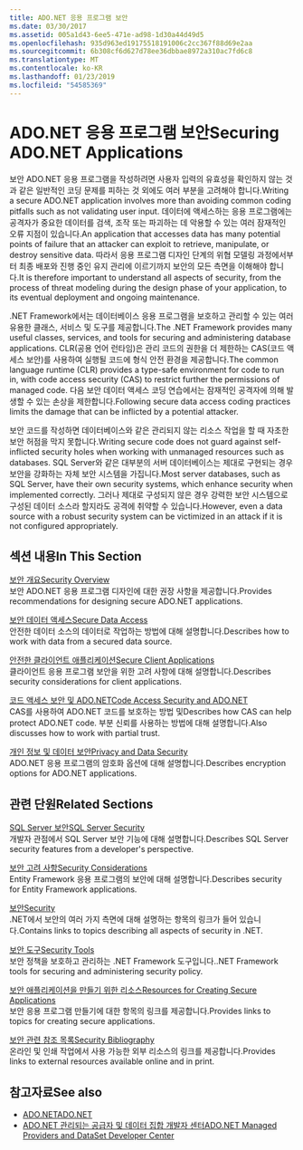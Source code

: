 ```yaml
---
title: ADO.NET 응용 프로그램 보안
ms.date: 03/30/2017
ms.assetid: 005a1d43-6ee5-471e-ad98-1d30a44d49d5
ms.openlocfilehash: 935d963ed19175518191006c2cc367f88d69e2aa
ms.sourcegitcommit: 6b308cf6d627d78ee36dbbae8972a310ac7fd6c8
ms.translationtype: MT
ms.contentlocale: ko-KR
ms.lasthandoff: 01/23/2019
ms.locfileid: "54585369"
---
```

# <a name="securing-adonet-applications"></a><span data-ttu-id="21ce8-102">ADO.NET 응용 프로그램 보안</span><span class="sxs-lookup"><span data-stu-id="21ce8-102">Securing ADO.NET Applications</span></span>
<span data-ttu-id="21ce8-103">보안 ADO.NET 응용 프로그램을 작성하려면 사용자 입력의 유효성을 확인하지 않는 것과 같은 일반적인 코딩 문제를 피하는 것 외에도 여러 부분을 고려해야 합니다.</span><span class="sxs-lookup"><span data-stu-id="21ce8-103">Writing a secure ADO.NET application involves more than avoiding common coding pitfalls such as not validating user input.</span></span> <span data-ttu-id="21ce8-104">데이터에 액세스하는 응용 프로그램에는 공격자가 중요한 데이터를 검색, 조작 또는 파괴하는 데 악용할 수 있는 여러 잠재적인 오류 지점이 있습니다.</span><span class="sxs-lookup"><span data-stu-id="21ce8-104">An application that accesses data has many potential points of failure that an attacker can exploit to retrieve, manipulate, or destroy sensitive data.</span></span> <span data-ttu-id="21ce8-105">따라서 응용 프로그램 디자인 단계의 위협 모델링 과정에서부터 최종 배포와 진행 중인 유지 관리에 이르기까지 보안의 모든 측면을 이해해야 합니다.</span><span class="sxs-lookup"><span data-stu-id="21ce8-105">It is therefore important to understand all aspects of security, from the process of threat modeling during the design phase of your application, to its eventual deployment and ongoing maintenance.</span></span>  
  
 <span data-ttu-id="21ce8-106">.NET Framework에서는 데이터베이스 응용 프로그램을 보호하고 관리할 수 있는 여러 유용한 클래스, 서비스 및 도구를 제공합니다.</span><span class="sxs-lookup"><span data-stu-id="21ce8-106">The .NET Framework provides many useful classes, services, and tools for securing and administering database applications.</span></span> <span data-ttu-id="21ce8-107">CLR(공용 언어 런타임)은 관리 코드의 권한을 더 제한하는 CAS(코드 액세스 보안)를 사용하여 실행될 코드에 형식 안전 환경을 제공합니다.</span><span class="sxs-lookup"><span data-stu-id="21ce8-107">The common language runtime (CLR) provides a type-safe environment for code to run in, with code access security (CAS) to restrict further the permissions of managed code.</span></span> <span data-ttu-id="21ce8-108">다음 보안 데이터 액세스 코딩 연습에서는 잠재적인 공격자에 의해 발생할 수 있는 손상을 제한합니다.</span><span class="sxs-lookup"><span data-stu-id="21ce8-108">Following secure data access coding practices limits the damage that can be inflicted by a potential attacker.</span></span>  
  
 <span data-ttu-id="21ce8-109">보안 코드를 작성하면 데이터베이스와 같은 관리되지 않는 리소스 작업을 할 때 자초한 보안 허점을 막지 못합니다.</span><span class="sxs-lookup"><span data-stu-id="21ce8-109">Writing secure code does not guard against self-inflicted security holes when working with unmanaged resources such as databases.</span></span> <span data-ttu-id="21ce8-110">SQL Server와 같은 대부분의 서버 데이터베이스는 제대로 구현되는 경우 보안을 강화하는 자체 보안 시스템을 가집니다.</span><span class="sxs-lookup"><span data-stu-id="21ce8-110">Most server databases, such as SQL Server, have their own security systems, which enhance security when implemented correctly.</span></span> <span data-ttu-id="21ce8-111">그러나 제대로 구성되지 않은 경우 강력한 보안 시스템으로 구성된 데이터 소스라 할지라도 공격에 취약할 수 있습니다.</span><span class="sxs-lookup"><span data-stu-id="21ce8-111">However, even a data source with a robust security system can be victimized in an attack if it is not configured appropriately.</span></span>  
  
## <a name="in-this-section"></a><span data-ttu-id="21ce8-112">섹션 내용</span><span class="sxs-lookup"><span data-stu-id="21ce8-112">In This Section</span></span>  
 [<span data-ttu-id="21ce8-113">보안 개요</span><span class="sxs-lookup"><span data-stu-id="21ce8-113">Security Overview</span></span>](../../../../docs/framework/data/adonet/security-overview.md)  
 <span data-ttu-id="21ce8-114">보안 ADO.NET 응용 프로그램 디자인에 대한 권장 사항을 제공합니다.</span><span class="sxs-lookup"><span data-stu-id="21ce8-114">Provides recommendations for designing secure ADO.NET applications.</span></span>  
  
 [<span data-ttu-id="21ce8-115">보안 데이터 액세스</span><span class="sxs-lookup"><span data-stu-id="21ce8-115">Secure Data Access</span></span>](../../../../docs/framework/data/adonet/secure-data-access.md)  
 <span data-ttu-id="21ce8-116">안전한 데이터 소스의 데이터로 작업하는 방법에 대해 설명합니다.</span><span class="sxs-lookup"><span data-stu-id="21ce8-116">Describes how to work with data from a secured data source.</span></span>  
  
 [<span data-ttu-id="21ce8-117">안전한 클라이언트 애플리케이션</span><span class="sxs-lookup"><span data-stu-id="21ce8-117">Secure Client Applications</span></span>](../../../../docs/framework/data/adonet/secure-client-applications.md)  
 <span data-ttu-id="21ce8-118">클라이언트 응용 프로그램 보안을 위한 고려 사항에 대해 설명합니다.</span><span class="sxs-lookup"><span data-stu-id="21ce8-118">Describes security considerations for client applications.</span></span>  
  
 [<span data-ttu-id="21ce8-119">코드 액세스 보안 및 ADO.NET</span><span class="sxs-lookup"><span data-stu-id="21ce8-119">Code Access Security and ADO.NET</span></span>](../../../../docs/framework/data/adonet/code-access-security.md)  
 <span data-ttu-id="21ce8-120">CAS를 사용하여 ADO.NET 코드를 보호하는 방법 및</span><span class="sxs-lookup"><span data-stu-id="21ce8-120">Describes how CAS can help protect ADO.NET code.</span></span> <span data-ttu-id="21ce8-121">부분 신뢰를 사용하는 방법에 대해 설명합니다.</span><span class="sxs-lookup"><span data-stu-id="21ce8-121">Also discusses how to work with partial trust.</span></span>  
  
 [<span data-ttu-id="21ce8-122">개인 정보 및 데이터 보안</span><span class="sxs-lookup"><span data-stu-id="21ce8-122">Privacy and Data Security</span></span>](../../../../docs/framework/data/adonet/privacy-and-data-security.md)  
 <span data-ttu-id="21ce8-123">ADO.NET 응용 프로그램의 암호화 옵션에 대해 설명합니다.</span><span class="sxs-lookup"><span data-stu-id="21ce8-123">Describes encryption options for ADO.NET applications.</span></span>  
  
## <a name="related-sections"></a><span data-ttu-id="21ce8-124">관련 단원</span><span class="sxs-lookup"><span data-stu-id="21ce8-124">Related Sections</span></span>  
 [<span data-ttu-id="21ce8-125">SQL Server 보안</span><span class="sxs-lookup"><span data-stu-id="21ce8-125">SQL Server Security</span></span>](../../../../docs/framework/data/adonet/sql/sql-server-security.md)  
 <span data-ttu-id="21ce8-126">개발자 관점에서 SQL Server 보안 기능에 대해 설명합니다.</span><span class="sxs-lookup"><span data-stu-id="21ce8-126">Describes SQL Server security features from a developer's perspective.</span></span>  
  
 [<span data-ttu-id="21ce8-127">보안 고려 사항</span><span class="sxs-lookup"><span data-stu-id="21ce8-127">Security Considerations</span></span>](../../../../docs/framework/data/adonet/ef/security-considerations.md)  
 <span data-ttu-id="21ce8-128">Entity Framework 응용 프로그램의 보안에 대해 설명합니다.</span><span class="sxs-lookup"><span data-stu-id="21ce8-128">Describes security for Entity Framework applications.</span></span>  
  
 [<span data-ttu-id="21ce8-129">보안</span><span class="sxs-lookup"><span data-stu-id="21ce8-129">Security</span></span>](../../../../docs/standard/security/index.md)  
 <span data-ttu-id="21ce8-130">.NET에서 보안의 여러 가지 측면에 대해 설명하는 항목의 링크가 들어 있습니다.</span><span class="sxs-lookup"><span data-stu-id="21ce8-130">Contains links to topics describing all aspects of security in .NET.</span></span>  
  
 [<span data-ttu-id="21ce8-131">보안 도구</span><span class="sxs-lookup"><span data-stu-id="21ce8-131">Security Tools</span></span>](https://msdn.microsoft.com/library/2a3eb98a-2de6-4fba-b41c-01a74d354c11)  
 <span data-ttu-id="21ce8-132">보안 정책을 보호하고 관리하는 .NET Framework 도구입니다.</span><span class="sxs-lookup"><span data-stu-id="21ce8-132">.NET Framework tools for securing and administering security policy.</span></span>  
  
 [<span data-ttu-id="21ce8-133">보안 애플리케이션을 만들기 위한 리소스</span><span class="sxs-lookup"><span data-stu-id="21ce8-133">Resources for Creating Secure Applications</span></span>](https://msdn.microsoft.com/library/0ebf5f69-76f2-498a-a2df-83cf3443e132)  
 <span data-ttu-id="21ce8-134">보안 응용 프로그램 만들기에 대한 항목의 링크를 제공합니다.</span><span class="sxs-lookup"><span data-stu-id="21ce8-134">Provides links to topics for creating secure applications.</span></span>  
  
 [<span data-ttu-id="21ce8-135">보안 관련 참조 목록</span><span class="sxs-lookup"><span data-stu-id="21ce8-135">Security Bibliography</span></span>](/visualstudio/ide/security-bibliography)  
 <span data-ttu-id="21ce8-136">온라인 및 인쇄 작업에서 사용 가능한 외부 리소스의 링크를 제공합니다.</span><span class="sxs-lookup"><span data-stu-id="21ce8-136">Provides links to external resources available online and in print.</span></span>  
  
## <a name="see-also"></a><span data-ttu-id="21ce8-137">참고자료</span><span class="sxs-lookup"><span data-stu-id="21ce8-137">See also</span></span>
- [<span data-ttu-id="21ce8-138">ADO.NET</span><span class="sxs-lookup"><span data-stu-id="21ce8-138">ADO.NET</span></span>](../../../../docs/framework/data/adonet/index.md)
- [<span data-ttu-id="21ce8-139">ADO.NET 관리되는 공급자 및 데이터 집합 개발자 센터</span><span class="sxs-lookup"><span data-stu-id="21ce8-139">ADO.NET Managed Providers and DataSet Developer Center</span></span>](https://go.microsoft.com/fwlink/?LinkId=217917)
